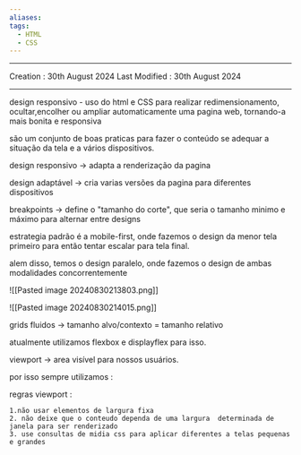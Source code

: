 ```yaml
---
aliases: 
tags:
  - HTML
  - CSS
---
```

---
Creation : 30th August 2024
Last Modified : 30th August 2024 
___
design responsivo - uso do html e CSS para realizar redimensionamento, ocultar,encolher ou ampliar automaticamente uma pagina web, tornando-a mais bonita e responsiva

são um conjunto de boas praticas para fazer o conteúdo se adequar a situação da tela e a vários dispositivos.

design responsivo -> adapta a renderização da pagina

design adaptável -> cria varias versões da pagina para diferentes dispositivos

breakpoints -> define o "tamanho do corte", que seria o tamanho minimo e máximo para alternar entre designs

estrategia padrão é a mobile-first, onde fazemos o design da menor tela primeiro para então tentar escalar para tela final.

alem disso, temos o design paralelo, onde fazemos o design de ambas modalidades concorrentemente

![[Pasted image 20240830213803.png]]



![[Pasted image 20240830214015.png]]

grids fluidos -> tamanho alvo/contexto = tamanho relativo

atualmente utilizamos flexbox e displayflex para isso.

viewport -> area visível para nossos usuários.

por isso sempre utilizamos : <meta name="viewport" content="width=device-width, initial-scale=1.0">

regras viewport :

	1.não usar elementos de largura fixa
	2. não deixe que o conteudo dependa de uma largura  determinada de janela para ser renderizado
	3. use consultas de midia css para aplicar diferentes a telas pequenas e grandes

